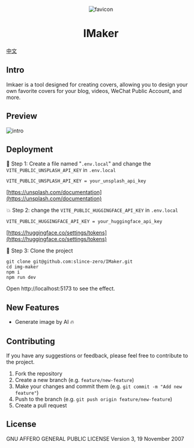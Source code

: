 <p align="center">
  <img src="/public/favicon.png" alt="favicon">
</p>
<h1 align="center"> IMaker </h1>
<a href="/READMECN.md">中文</a>

## Intro

Imkaer is a tool designed for creating covers, allowing you to design your own favorite covers for your blog, videos, WeChat Public Account, and more.

## Preview

![intro](/public/intro.png)

## Deployment

🌟 Step 1: Create a file named "`.env.local`" and change the `VITE_PUBLIC_UNSPLASH_API_KEY` in `.env.local`

    VITE_PUBLIC_UNSPLASH_API_KEY = your_unsplash_api_key

[https://unsplash.com/documentation](https://unsplash.com/documentation)

💥 Step 2: change the `VITE_PUBLIC_HUGGINGFACE_API_KEY` in `.env.local`

    VITE_PUBLIC_HUGGINGFACE_API_KEY = your_huggingface_api_key

[https://huggingface.co/settings/tokens](https://huggingface.co/settings/tokens)

🌈 Step 3: Clone the project

    git clone git@github.com:slince-zero/IMaker.git
    cd img-maker
    npm i
    npm run dev

Open http://localhost:5173 to see the effect.

## New Features

- Generate image by AI 🔥

## Contributing

If you have any suggestions or feedback, please feel free to contribute to the project.

1. Fork the repository
2. Create a new branch (e.g. `feature/new-feature`)
3. Make your changes and commit them (e.g. `git commit -m "Add new feature"`)
4. Push to the branch (e.g. `git push origin feature/new-feature`)
5. Create a pull request

## License

GNU AFFERO GENERAL PUBLIC LICENSE Version 3, 19 November 2007

